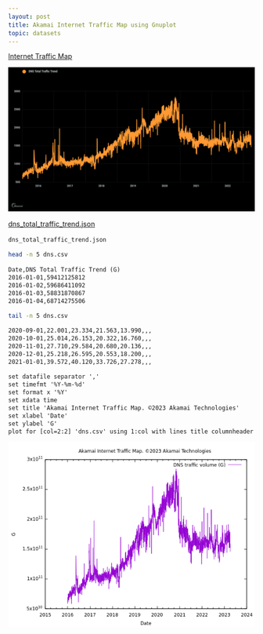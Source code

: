 ```yaml
---
layout: post
title: Akamai Internet Traffic Map using Gnuplot
topic: datasets
---
```


[Internet Traffic Map](https://www.akamai.com/internet-station/traffic-map)

[![DNS trends and traffic](/images/Akamai/DNS_trends_and_traffic.png)](https://www.akamai.com/internet-station/traffic-map)

[dns_total_traffic_trend.json](https://www.akamai.com/dv/traffic/dns-trends-traffic/dns_total_traffic_trend.json)

`dns_total_traffic_trend.json`

```bash
head -n 5 dns.csv
```

```
Date,DNS Total Traffic Trend (G)
2016-01-01,59412125812
2016-01-02,59686411092
2016-01-03,58831870867
2016-01-04,68714275506
```

```bash
tail -n 5 dns.csv
```

```
2020-09-01,22.001,23.334,21.563,13.990,,,
2020-10-01,25.014,26.153,20.322,16.760,,,
2020-11-01,27.710,29.584,20.680,20.136,,,
2020-12-01,25.218,26.595,20.553,18.200,,,
2021-01-01,39.572,40.120,33.726,27.278,,,
```

```
set datafile separator ','
set timefmt '%Y-%m-%d'
set format x '%Y'
set xdata time
set title 'Akamai Internet Traffic Map. ©2023 Akamai Technologies'
set xlabel 'Date'
set ylabel 'G'
plot for [col=2:2] 'dns.csv' using 1:col with lines title columnheader
```

![DNS trends and traffic using Gnuplot](/images/Akamai/dns.png)